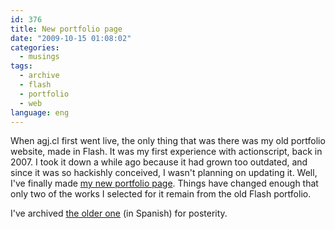 ```yaml
---
id: 376
title: New portfolio page
date: "2009-10-15 01:08:02"
categories:
  - musings
tags:
  - archive
  - flash
  - portfolio
  - web
language: eng
---
```


When agj.cl first went live, the only thing that was there was my old portfolio website, made in Flash. It was my first experience with actionscript, back in 2007. I took it down a while ago because it had grown too outdated, and since it was so hackishly conceived, I wasn't planning on updating it. Well, I've finally made [my new portfolio page](//www.agj.cl/portfolio/). Things have changed enough that only two of the works I selected for it remain from the old Flash portfolio.

I've archived [the older one](//www.agj.cl/files/archive/portfolio-1/) (in Spanish) for posterity.
